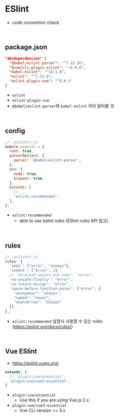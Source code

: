 # ESlint

- code convention check

<br>

## package.json

```json
"devDependencies" {
  "@babel/eslint-parser": "^7.12.16",
  "@vue/cli-plugin-eslint": "~5.0.0",
  "babel-eslint": "^10.1.0",
  "eslint": "^7.32.0",
  "eslint-plugin-vue": "^8.0.3"
}
```
- `eslint`
- `eslint-plugin-vue`
- `@babel/eslint-parser`와 `babel-eslint` 차이 알아볼 것

<br>

## config

```js
// .eslintrc.js
module.exports = {
  root: true,
  parserOptions: {
    parser: '@babel/eslint-parser',
  },
  env: {
    node: true,
    browser: true,
  },
  extends: [
    //...,
    'eslint:recommended',
  ],
};
```
- `eslint:recommended`
  - able to use eslint rules (ESlint rules API 참고)

<br>

## rules

```js
// .eslintrc.js
rules: {
  'semi': ["error", "always"],
  'indent': ["error", 2],
  // 'no-mixed-spaces-and-tabs': "error",
  'no-unsafe-finally': "error",
  'no-return-assign': "error",
  'space-before-function-paren': ["error", {
    "anonymous": "always", 
    "named": "never", 
    "asyncArrow": "always"
  }]
},
```
- `eslint:recommended` 설정시 사용할 수 있는 rules (https://eslint.org/docs/rules/)

<br>

## Vue ESlint

- https://eslint.vuejs.org/

```js
extends: [
  // 'plugin:vue/essential',
  'plugin:vue/vue3-essential',
]
```
- `plugin:vue/essential`
  - Use this if you are using Vue.js 2.x.
- `plugin:vue/vue3-essential`
  - Vue CLI version >= 3.x 
